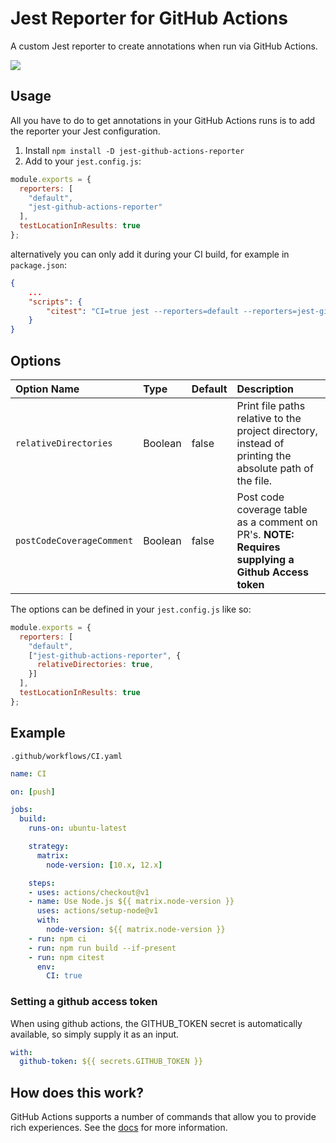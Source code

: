 # Jest Reporter for GitHub Actions

A custom Jest reporter to create annotations when run via GitHub Actions. 

![](https://github.com/cschleiden/jest-github-actions-reporter/blob/master/img/annotations.png)


## Usage

All you have to do to get annotations in your GitHub Actions runs is to add the reporter your Jest configuration.

1. Install `npm install -D jest-github-actions-reporter`
2. Add to your `jest.config.js`:
```js
module.exports = {
  reporters: [
    "default",
    "jest-github-actions-reporter"
  ],
  testLocationInResults: true
};
```
alternatively you can only add it during your CI build, for example in `package.json`:
```json
{
    ...
    "scripts": {
        "citest": "CI=true jest --reporters=default --reporters=jest-github-actions-reporter"
    }
}
```

## Options
| Option Name               | Type    | Default | Description                                                                                            |
| :------------------------ | :------ | :------ | :----------------------------------------------------------------------------------------------------- |
| `relativeDirectories`     | Boolean | false   | Print file paths relative to the project directory, instead of printing the absolute path of the file. |
| `postCodeCoverageComment` | Boolean | false   | Post code coverage table as a comment on PR's. **NOTE: Requires supplying a Github Access token**       |

The options can be defined in your `jest.config.js` like so:
```js
module.exports = {
  reporters: [
    "default",
    ["jest-github-actions-reporter", {
      relativeDirectories: true,
    }]
  ],
  testLocationInResults: true
};
```

## Example

`.github/workflows/CI.yaml`

```yaml
name: CI

on: [push]

jobs:
  build:
    runs-on: ubuntu-latest

    strategy:
      matrix:
        node-version: [10.x, 12.x]

    steps:
    - uses: actions/checkout@v1
    - name: Use Node.js ${{ matrix.node-version }}
      uses: actions/setup-node@v1
      with:
        node-version: ${{ matrix.node-version }}
    - run: npm ci
    - run: npm run build --if-present
    - run: npm citest
      env:
        CI: true
```

### Setting a github access token
When using github actions, the GITHUB_TOKEN secret is automatically available, so simply supply it as an input.
```yaml
with:
  github-token: ${{ secrets.GITHUB_TOKEN }}
``` 

## How does this work?

GitHub Actions supports a number of commands that allow you to provide rich experiences. See the [docs](https://help.github.com/en/actions/automating-your-workflow-with-github-actions/development-tools-for-github-actions#set-an-error-message-error) for more information.
